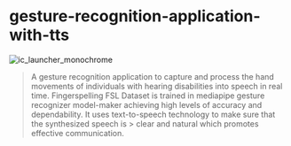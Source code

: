 # gesture-recognition-application-with-tts

![ic_launcher_monochrome](https://github.com/user-attachments/assets/016bd2d0-0576-4435-bbd7-17c446a48e2e)


  > A gesture recognition application to capture and process the hand movements of individuals with hearing disabilities into speech in real time.
  > Fingerspelling FSL Dataset is trained in mediapipe gesture recognizer model-maker achieving high levels of accuracy and dependability. It uses text-to-speech technology to make sure that the synthesized speech is   > clear and natural which promotes effective communication.
